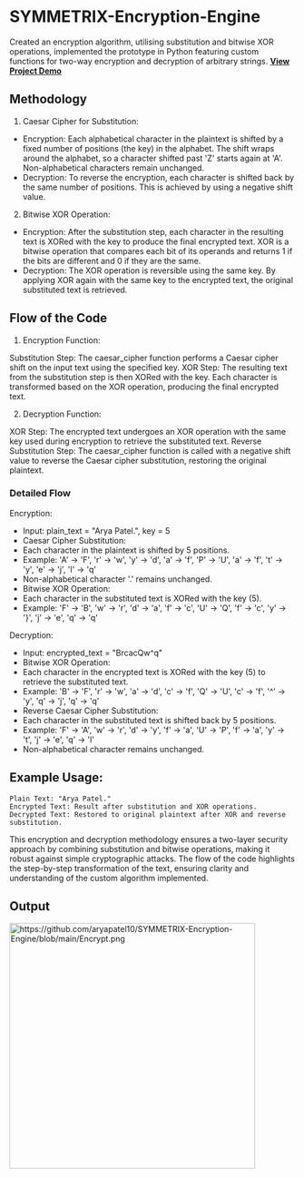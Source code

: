 # SYMMETRIX-Encryption-Engine
Created an encryption algorithm, utilising substitution and bitwise XOR operations, implemented the prototype in Python featuring custom functions for two-way encryption and decryption of arbitrary strings. **[View Project Demo](https://symmetrix-encryption-engine.netlify.app/)**

## Methodology
1. Caesar Cipher for Substitution:

+ Encryption: Each alphabetical character in the plaintext is shifted by a fixed number of positions (the key) in the alphabet. The shift wraps around the alphabet, so a character shifted past 'Z' starts again at 'A'. Non-alphabetical characters remain unchanged.
+ Decryption: To reverse the encryption, each character is shifted back by the same number of positions. This is achieved by using a negative shift value.


2. Bitwise XOR Operation:

+ Encryption: After the substitution step, each character in the resulting text is XORed with the key to produce the final encrypted text. XOR is a bitwise operation that compares each bit of its operands and returns 1 if the bits are different and 0 if they are the same.
+ Decryption: The XOR operation is reversible using the same key. By applying XOR again with the same key to the encrypted text, the original substituted text is retrieved.


## Flow of the Code
1. Encryption Function:

Substitution Step: The caesar_cipher function performs a Caesar cipher shift on the input text using the specified key.
XOR Step: The resulting text from the substitution step is then XORed with the key. Each character is transformed based on the XOR operation, producing the final encrypted text.

2. Decryption Function:

XOR Step: The encrypted text undergoes an XOR operation with the same key used during encryption to retrieve the substituted text.
Reverse Substitution Step: The caesar_cipher function is called with a negative shift value to reverse the Caesar cipher substitution, restoring the original plaintext.

### Detailed Flow
Encryption:

+ Input: plain_text = "Arya Patel.", key = 5
+ Caesar Cipher Substitution:
+ Each character in the plaintext is shifted by 5 positions.
+ Example: 'A' -> 'F', 'r' -> 'w', 'y' -> 'd', 'a' -> 'f', 'P' -> 'U', 'a' -> 'f', 't' -> 'y', 'e' -> 'j', 'l' -> 'q'
+ Non-alphabetical character '.' remains unchanged.
+ Bitwise XOR Operation:
+ Each character in the substituted text is XORed with the key (5).
+ Example: 'F' -> 'B', 'w' -> 'r', 'd' -> 'a', 'f' -> 'c', 'U' -> 'Q', 'f' -> 'c', 'y' -> '}', 'j' -> 'e', 'q' -> 'q'

Decryption:

+ Input: encrypted_text = "BrcacQw^q"
+ Bitwise XOR Operation:
+ Each character in the encrypted text is XORed with the key (5) to retrieve the substituted text.
+ Example: 'B' -> 'F', 'r' -> 'w', 'a' -> 'd', 'c' -> 'f', 'Q' -> 'U', 'c' -> 'f', '^' -> 'y', 'q' -> 'j', 'q' -> 'q'
+ Reverse Caesar Cipher Substitution:
+ Each character in the substituted text is shifted back by 5 positions.
+ Example: 'F' -> 'A', 'w' -> 'r', 'd' -> 'y', 'f' -> 'a', 'U' -> 'P', 'f' -> 'a', 'y' -> 't', 'j' -> 'e', 'q' -> 'l'
+ Non-alphabetical character remains unchanged.

## Example Usage:
```
Plain Text: "Arya Patel."
Encrypted Text: Result after substitution and XOR operations.
Decrypted Text: Restored to original plaintext after XOR and reverse substitution.
```

This encryption and decryption methodology ensures a two-layer security approach by combining substitution and bitwise operations, making it robust against simple cryptographic attacks. The flow of the code highlights the step-by-step transformation of the text, ensuring clarity and understanding of the custom algorithm implemented.

## Output
<img width="433" alt="https://github.com/aryapatel10/SYMMETRIX-Encryption-Engine/blob/main/Encrypt.png">
